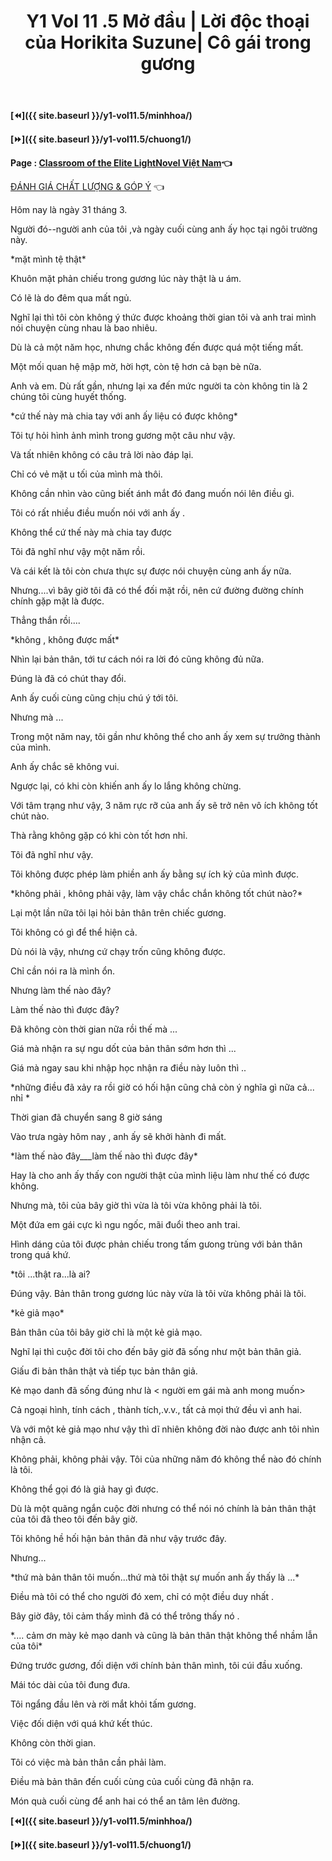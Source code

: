 ﻿---
layout: post
title: Y1 Vol 11 .5 Mở đầu | Lời độc thoại của Horikita Suzune| Cô gái trong gương
permalink: /y1-vol11.5/modau/
---

**[⏪]({{ site.baseurl }}/y1-vol11.5/minhhoa/)**

**[⏩]({{ site.baseurl }}/y1-vol11.5/chuong1/)**

**Page : [Classroom of the Elite LightNovel Việt Nam](http://facebook.com/Classroom.of.the.Elite.VN)👈**

[ĐÁNH GIÁ CHẤT LƯỢNG & GÓP Ý](https://bit.ly/danhgiagopy) 👈

Hôm nay là ngày 31 tháng 3.

Người đó\--người anh của tôi ,và ngày cuối cùng anh ấy học tại ngôi trường này.

\*mặt mình tệ thật\*

Khuôn mặt phản chiếu trong gương lúc này thật là u ám.

Có lẽ là do đêm qua mất ngủ.

Nghĩ lại thì tôi còn không ý thức được khoảng thời gian tôi và anh trai mình nói chuyện cùng nhau là bao nhiêu.

Dù là cả một năm học, nhưng chắc không đến được quá một tiếng mất.

Một mối quan hệ mập mờ, hời hợt, còn tệ hơn cả bạn bè nữa.

Anh và em. Dù rất gần, nhưng lại xa đến mức người ta còn không tin là 2 chúng tôi cùng huyết thống.

\*cứ thế này mà chia tay với anh ấy liệu có được không\*

Tôi tự hỏi hình ảnh mình trong gương một câu như vậy.

Và tất nhiên không có câu trả lời nào đáp lại.

Chỉ có vẻ mặt u tối của mình mà thôi.

Không cần nhìn vào cũng biết ánh mắt đó đang muốn nói lên điều gì.

Tôi có rất nhiều điều muốn nói với anh ấy .

Không thể cứ thế này mà chia tay được

Tôi đã nghĩ như vậy một năm rồi.

Và cái kết là tôi còn chưa thực sự được nói chuyện cùng anh ấy nữa.

Nhưng\....vì bây giờ tôi đã có thể đối mặt rồi, nên cứ đường đường chính chính gặp mặt là được.

Thẳng thắn rồi\....

\*không , không được mất\*

Nhìn lại bản thân, tới tư cách nói ra lời đó cũng không đủ nữa.

Đúng là đã có chút thay đổi.

Anh ấy cuối cùng cũng chịu chú ý tới tôi.

Nhưng mà \...

Trong một năm nay, tôi gần như không thể cho anh ấy xem sự trưởng thành của mình.

Anh ấy chắc sẽ không vui.

Ngược lại, có khi còn khiến anh ấy lo lắng không chừng.

Với tâm trạng như vậy, 3 năm rực rỡ của anh ấy sẽ trở nên vô ích không tốt chút nào.

Thà rằng không gặp có khi còn tốt hơn nhỉ.

Tôi đã nghĩ như vậy.

Tôi không được phép làm phiền anh ấy bằng sự ích kỷ của mình được.

\*không phải , không phải vậy, làm vậy chắc chắn không tốt chút nào?\*

Lại một lần nữa tôi lại hỏi bản thân trên chiếc gương.

Tôi không có gì để thể hiện cả.

Dù nói là vậy, nhưng cứ chạy trốn cũng không được.

Chỉ cần nói ra là mình ổn.

Nhưng làm thế nào đây?

Làm thế nào thì được đây?

Đã không còn thời gian nữa rồi thế mà \...

Giá mà nhận ra sự ngu dốt của bản thân sớm hơn thì \...

Giá mà ngay sau khi nhập học nhận ra điều này luôn thì ..

\*những điều đã xảy ra rồi giờ có hối hận cũng chả còn ý nghĩa gì nữa cả\... nhỉ \*

Thời gian đã chuyển sang 8 giờ sáng

Vào trưa ngày hôm nay , anh ấy sẽ khởi hành đi mất.

\*làm thế nào đây\_\_\_làm thế nào thì được đây\*

Hay là cho anh ấy thấy con người thật của mình liệu làm như thế có được không.

Nhưng mà, tôi của bây giờ thì vừa là tôi vừa không phải là tôi.

Một đứa em gái cực kì ngu ngốc, mãi đuổi theo anh trai.

Hình dáng của tôi được phản chiếu trong tấm gưong trùng với bản thân trong quá khứ.

\*tôi \...thật ra\...là ai?

Đúng vậy. Bản thân trong gương lúc này vừa là tôi vừa không phải là tôi.

\*kẻ giả mạo\*

Bản thân của tôi bây giờ chỉ là một kẻ giả mạo.

Nghĩ lại thì cuộc đời tôi cho đến bây giờ đã sống như một bản thân giả.

Giấu đi bản thân thật và tiếp tục bản thân giả.

Kẻ mạo danh đã sống đúng như là \< người em gái mà anh mong muốn>

Cả ngoại hình, tính cách , thành tích,.v.v., tất cả mọi thứ đều vì anh hai.

Và với một kẻ giả mạo như vậy thì dĩ nhiên không đời nào được anh tôi nhìn nhận cả.

Không phải, không phải vậy. Tôi của những năm đó không thể nào đó chính là tôi.

Không thể gọi đó là giả hay gì được.

Dù là một quãng ngắn cuộc đời nhưng có thể nói nó chính là bản thân thật của tôi đã theo tôi đến bây giờ.

Tôi không hề hối hận bản thân đã như vậy trước đây.

Nhưng\...

\*thứ mà bản thân tôi muốn\...thứ mà tôi thật sự muốn anh ấy thấy là \...\*

Điều mà tôi có thể cho người đó xem, chỉ có một điều duy nhất .

Bây giờ đây, tôi cảm thấy mình đã có thể trông thấy nó .

\*\.... cảm ơn mày kẻ mạo danh và cũng là bản thân thật không thể nhầm lẫn của tôi\*

Đứng trước gương, đối diện với chính bản thân mình, tôi cúi đầu xuống.

Mái tóc dài của tôi đung đưa.

Tôi ngẩng đầu lên và rời mắt khỏi tấm gương.

Việc đối diện với quá khứ kết thúc.

Không còn thời gian.

Tôi có việc mà bản thân cần phải làm.

Điều mà bản thân đến cuối cùng của cuối cùng đã nhận ra.

Món quà cuối cùng để anh hai có thể an tâm lên đường.

**[⏪]({{ site.baseurl }}/y1-vol11.5/minhhoa/)**

**[⏩]({{ site.baseurl }}/y1-vol11.5/chuong1/)**
